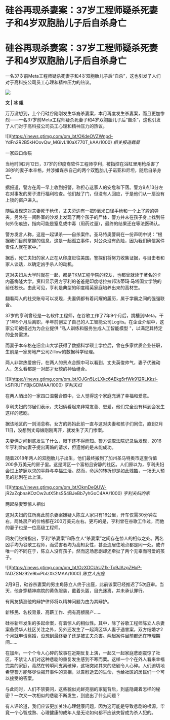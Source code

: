 # 硅谷再现杀妻案：37岁工程师疑杀死妻子和4岁双胞胎儿子后自杀身亡

# 硅谷再现杀妻案：37岁工程师疑杀死妻子和4岁双胞胎儿子后自杀身亡

一名37岁前Meta工程师疑杀死妻子和4岁双胞胎儿子后“自杀”，这也引发了人们对于高科技公司员工心理和精神压力的热议。

![](https://inews.gtimg.com/om_bt/OlyChS5C_rC4uwgbEDRwvidbmHZpHcAH_v5KRzZLDn9PgAA/1000)

**文 | 冰 姐**

万万没想到，上个月硅谷刚刚发生华裔杀妻案，本月再度发生杀妻案，而且更加惨烈——一名37岁前Meta工程师疑杀死妻子和4岁双胞胎儿子后“自杀”，这也引发了人们对于高科技公司员工心理和精神压力的热议。

![](https://inews.gtimg.com/om_bt/OKdeOVZWnpd-
YdFn2R2B5kHOovQw_MGivL1I0aX770T_kAA/1000) _相关报道截屏_

一家四口命殒

当地时间2月12日，37岁的印度裔软件工程师亨利，被指控在浴缸里用枪杀害了38岁的妻子本辛格，并涉嫌谋杀自己的两个双胞胎儿子诺亚和尼坦，随后自杀身亡。

据报道，警方在周一早上收到报警，称担心这家人的安危和下落。警方9点13分左右对事发的房子进行福利检查。他们敲了门，但没有人回应，于是他们从一扇没有上锁的窗户进入。

随后发现这对夫妻死于枪伤，丈夫旁边有一把9毫米口径手枪和一个上了膛的弹夹，另外在一间卧室的沙发上发现了两个孩子的尸体，警方并未在孩子身上找到任何外伤痕迹，指向可能是窒息或中毒（用药过量），最终的结果还在等法医确认。

警方发言人称，这是一起谋杀——自杀案件。圣马特奥警局在一份声明中说：“根据我们目前掌握的信息，这是一起孤立事件，对公众没有危险，因为我们确信案件责任人就在家中。”

据悉，死亡夫妇的家人正在从印度赶往美国。警探们将努力收集证据，与目击者和家人谈话，以确定凶手杀人的动机。

这对夫妇从大学时就在一起，都是TKM工程学院的校友，也都曾就读于著名的卡内基梅隆大学。资料显示男方亨利的爸爸是印度喀拉拉邦法蒂玛·马塔国立学院的前任校长。由此可见，亨利是典型的印度精英家庭培养出来的高材生。

翻看两人的社交账号可以发现，夫妻俩都有着闪耀的履历，属于学霸之间的强强联合。

37岁的亨利曾经是一名软件工程师，在谷歌工作了7年9个月后，跳槽到Meta，干了1年5个月后离职，半年前创立了自己的人工智能公司Logits。在企业介绍中，这家公司被描述为为企业提供
"私人训练和服务生成人工智能模型 "，以满足其特定的业务需求。

而妻子本辛格在旧金山大学获得了数据科学硕士学位后，曾在多家优质企业任职，生前是一家房地产公司Zillow的数据科学经理。

两人非常热爱旅行，在两人的景点合照中可以看到，丈夫英俊帅气，妻子优雅动人，怎么看都是一对郎才女貌的神仙组合。

![](https://inews.gtimg.com/om_bt/OJGn5LcLXkc6AEkg5rfWk912RLKkzi-
kSFiRUTYBjkGDMAA/1000) _亨利夫妇_

在两人晒出的一家四口温馨合照中，让人觉得这个家庭充满了幸福和爱意。

亨利夫妇的邻居们表示，夫妇俩看起来非常友善、恩爱，他们完全没有料到会发生这样的悲剧。

据该地区的一则消息称，女方的妈妈此前一直与这对夫妻和孩子们同住，直到2月11日，没想到丈母娘刚刚离开，就发生了灭门惨案。

夫妻俩之间到底发生了什么，眼下还不得而知。警方调取法院记录后发现，2016年亨利曾向妻子提出离婚的请求，但遗憾的是未能成功。

随着2018年两人的双胞胎儿子出生，他们最终搬到了加州圣马特奥市这套价值200多万美元的房子里。这是湾区一个富裕且安静的社区。人们原以为，亨利夫妇会过上梦寐以求的平静与幸福生活。然而，命运的转折却是如此残酷，一场无人预见的悲剧在此上演。

![](https://inews.gtimg.com/om_bt/OkmDeQUW-
jR2aZqbnaKOzOw2utX5hsS54BJeBb7yhGoC4AA/1000) _亨利夫妇的家_

两起杀妻案惊人相似

这对夫妇的住所离此前杀妻案嫌疑人陈立人家只有16公里，开车仅需30分钟左右，两处房产的价格都在200万美元左右。更巧的是，亨利曾在谷歌工作过，而他的妻子也是一位高级工程师。

网友们纷纷指出，亨利“杀妻案”和陈立人“杀妻案”之间存在惊人的相似之处。两名凶手均为谷歌工程师，而受害者均为高知女性，甚至连居住地点都是同一处。或许唯一的不同在于，陈立人没有孩子，然而这场悲剧却还牵扯了两个无辜而可爱的孩子。

![](https://inews.gtimg.com/om_bt/OzXOCUrUZ1k-To9JAzgZHxP-
fADZSNz92e9bxPbIzXk2MAA/1000) _陈立人出庭_

2月9日，硅谷杀妻案的男主角陈立人终于出庭，此前该案已经推迟了5次庭审。当天，他身穿精神病院的黄色服装，戴着头盔，目光迷离，并未承认罪行。

有网友猜测他的辩护律师将以精神问题为由为其辩护。

新移民、名校背景、高薪工作、拥有高额房产……

硅谷新年发生的多起命案，有着惊人的相似性。其中，除了谷歌工程师陈立人杀妻案备受华人社区关注之外，另外还发生了一起湾区华人妻子遇害案，双方结婚才2个月就申请离婚，没想到最终妻子还是被丈夫杀害。两起案件目前都还在审理期间……

在加州，一个个令人心碎的故事在近期反复上演，一起又一起家庭悲剧震惊了社区，不禁让人们对这种悲剧的重复发生感到不寒而栗。这样一个个在外人看来幸福完美的家庭，竟然在转瞬间支离破碎，这场突如其来的悲剧令人心碎。人们迫切地希望警方能够尽快揭开事件的真相，以告慰逝去的生命，也给社区的居民们一个可以接受的答案。

与此同时，人们不禁要问，这些貌似光鲜亮丽的家庭背后，到底隐藏着怎样的秘密？一次又一次相似的悲剧不断发生，到底出了什么问题？

有人评论道，我们应该更加关注心理健康问题，因为这可能是导致悲剧的根源。毕竟一个心智成熟、心理健康的成年人是无论如何都不应该失智成为杀人犯的。

